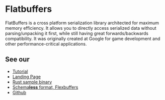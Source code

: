 # Flatbuffers

FlatBuffers is a cross platform serialization library architected for maximum
memory efficiency. It allows you to directly access serialized data without
parsing/unpacking it first, while still having great forwards/backwards
compatibility. It was originally created at Google for game development and
other performance-critical applications.

## See our
* [Tutorial](https://google.github.io/flatbuffers/flatbuffers_guide_tutorial.html)
* [Landing Page](https://google.github.io/flatbuffers/)
* [Rust sample binary](https://github.com/google/flatbuffers/blob/master/samples/sample_binary.rs)
* [Schema**less** format, Flexbuffers](https://crates.io/crates/flexbuffers)
* [Github](https://github.com/google/flatbuffers)


